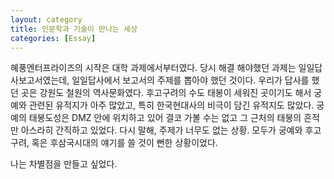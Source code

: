 ```yaml
---
layout: category
title: 인문학과 기술이 만나는 세상
categories: [Essay]
---
```


<p>혜풍엔터프라이즈의 시작은 대학 과제에서부터였다. 당시 해결 해야했던 과제는 일일답사보고서였는데, 일일답사에서 보고서의 주제를 뽑아야 했던 것이다. 우리가 답사를 했던 곳은 강원도 철원의 역사문화였다. 후고구려의 수도 태봉이 세워진 곳이기도 해서 궁예와 관련된 유적지가 아주 많았고, 특히 한국현대사의 비극이 담긴 유적지도 많았다. 궁예의 태봉도성은 DMZ 안에 위치하고 있어 결코 가볼 수는 없고 그 근처의 태봉의 흔적만 아스라히 간직하고 있었다. 다시 말해, 주제가 너무도 없는 상황. 모두가 궁예와 후고구려, 혹은 후삼국시대의 얘기를 쓸 것이 뻔한 상황이었다.</p>

<p>나는 차별점을 만들고 싶었다. </p>
